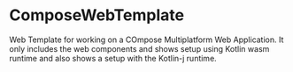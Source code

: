 # ComposeWebTemplate

Web Template for working on a COmpose Multiplatform Web Application. It only includes the web components and shows setup using Kotlin wasm runtime
and also shows a setup with the Kotlin-j runtime.
